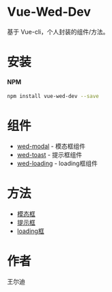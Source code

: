 
# Vue-Wed-Dev

基于 Vue-cli，个人封装的组件/方法。

# 安装

#### NPM

``` bash
npm install vue-wed-dev --save
```

# 组件

- [wed-modal](/doc/components/wed-modal.md) - 模态框组件
- [wed-toast](/doc/components/wed-toast.md) - 提示框组件
- [wed-loading](/doc/components/wed-loading.md) - loading框组件

# 方法

- [模态框](/doc/mothods/modal.md)
- [提示框](/doc/mothods/toast.md)
- [loading框](/doc/mothods/loading.md)

# 作者
王尔迪
